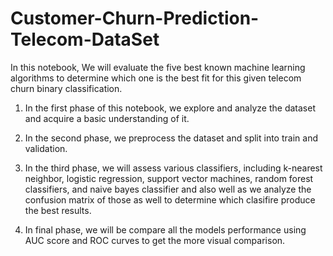 # Customer-Churn-Prediction-Telecom-DataSet

In this notebook, We will evaluate the five best known machine learning algorithms to determine which one is the best fit for this given telecom churn binary classification.

1. In the first phase of this notebook, we explore and analyze the dataset and acquire a basic understanding of it.

2. In the second phase, we preprocess the dataset and split into train and validation.

3. In the third phase, we will assess various classifiers, including k-nearest neighbor, logistic regression, support vector machines, random forest classifiers, and naive bayes classifier and also well as we analyze the confusion matrix of those as well to determine which clasifire produce the best results.

4. In final phase, we will be compare all the models performance using AUC score and ROC curves to get the more visual comparison.
